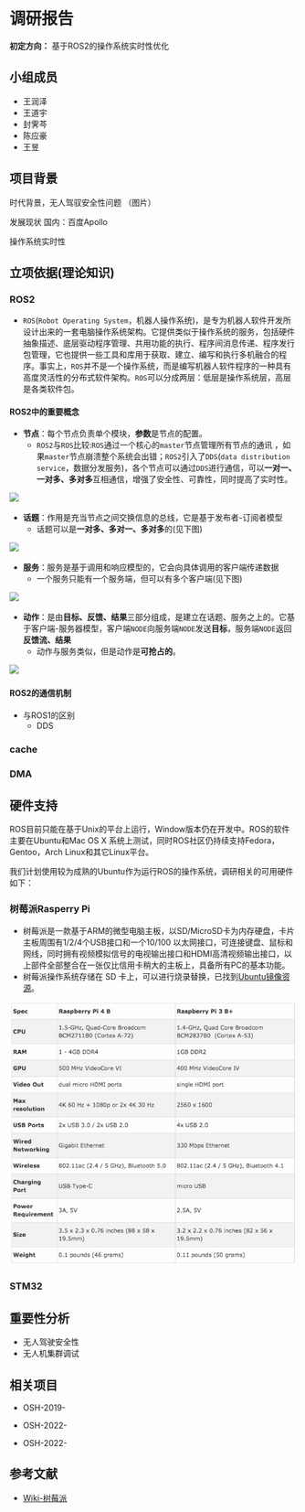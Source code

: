 # 调研报告

**初定方向：** 基于ROS2的操作系统实时性优化 

## 小组成员

* 王润泽
* 王道宇
* 封霁芩
* 陈应豪
* 王昱

## 项目背景
时代背景，无人驾驭安全性问题
（图片）

发展现状
国内：百度Apollo

操作系统实时性

## 立项依据(理论知识)
### ROS2

* `ROS`(`Robot Operating System`，机器人操作系统)，是专为机器人软件开发所设计出来的一套电脑操作系统架构。它提供类似于操作系统的服务，包括硬件抽象描述、底层驱动程序管理、共用功能的执行、程序间消息传递、程序发行包管理，它也提供一些工具和库用于获取、建立、编写和执行多机融合的程序。事实上，`ROS`并不是一个操作系统，而是编写机器人软件程序的一种具有高度灵活性的分布式软件架构。`ROS`可以分成两层：低层是操作系统层，高层是各类软件包。

#### ROS2中的重要概念

* **节点**：每个节点负责单个模块，**参数**是节点的配置。 
	* `ROS2`与`ROS`比较:`ROS`通过一个核心的`master`节点管理所有节点的通讯 ，如果`master`节点崩溃整个系统会出错；`ROS2`引入了`DDS`(`data distribution service`，数据分发服务)，各个节点可以通过`DDS`进行通信，可以**一对一、一对多、多对多**互相通信，增强了安全性、可靠性，同时提高了实时性。

![](http://dev.ros2.fishros.com/doc/_images/Nodes-TopicandService.gif)


* **话题**：作用是充当节点之间交换信息的总线，它是基于发布者-订阅者模型
  * 话题可以是**一对多、多对一、多对多**的(见下图)

![](http://dev.ros2.fishros.com/doc/_images/Topic-MultiplePublisherandMultipleSubscriber.gif)

* **服务**：服务是基于调用和响应模型的，它会向具体调用的客户端传递数据
  * 一个服务只能有一个服务端，但可以有多个客户端(见下图)

![](http://dev.ros2.fishros.com/doc/_images/Service-MultipleServiceClient.gif)

* **动作**：是由**目标、反馈、结果**三部分组成，是建立在话题、服务之上的。它基于客户端-服务器模型，客户端`NODE`向服务端`NODE`发送**目标**，服务端`NODE`返回**反馈流、结果**
  * 动作与服务类似，但是动作是**可抢占的**。

![](http://dev.ros2.fishros.com/doc/_images/Action-SingleActionClient.gif)

#### ROS2的通信机制



  - 与ROS1的区别
    - DDS
  
### cache

### DMA


## 硬件支持
ROS目前只能在基于Unix的平台上运行，Window版本仍在开发中。ROS的软件主要在Ubuntu和Mac OS X 系统上测试，同时ROS社区仍持续支持Fedora，Gentoo，Arch Linux和其它Linux平台。

我们计划使用较为成熟的Ubuntu作为运行ROS的操作系统，调研相关的可用硬件如下：

### 树莓派Rasperry Pi
- 树莓派是一款基于ARM的微型电脑主板，以SD/MicroSD卡为内存硬盘，卡片主板周围有1/2/4个USB接口和一个10/100 以太网接口，可连接键盘、鼠标和网线，同时拥有视频模拟信号的电视输出接口和HDMI高清视频输出接口，以上部件全部整合在一张仅比信用卡稍大的主板上，具备所有PC的基本功能。
- 树莓派操作系统存储在 SD 卡上，可以进行烧录替换，已找到[Ubuntu镜像资源](https://ubuntu.com/download/raspberry-pi)。

![树莓派4B和树莓派3B的参数对比](./research/image/Raspberry.png)
### STM32

## 重要性分析
- 无人驾驶安全性
- 无人机集群调试

## 相关项目
- OSH-2019-

- OSH-2022-

- OSH-2022-


## 参考文献
- [Wiki-树莓派](https://zh.wikipedia.org/wiki/%E6%A0%91%E8%8E%93%E6%B4%BE)
